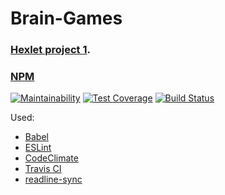 # Brain-Games
### [Hexlet project 1](https://ru.hexlet.io/projects/2/sessions/224).
### [NPM](https://www.npmjs.com/package/braingamesyn)
[![Maintainability](https://api.codeclimate.com/v1/badges/23050ed503a451d90998/maintainability)](https://codeclimate.com/github/YuriNem/project-lvl1-s224/maintainability)
[![Test Coverage](https://api.codeclimate.com/v1/badges/23050ed503a451d90998/test_coverage)](https://codeclimate.com/github/YuriNem/project-lvl1-s224/test_coverage)
[![Build Status](https://travis-ci.org/YuriNem/Brain-Games.svg?branch=master)](https://travis-ci.org/YuriNem/Brain-Games)

Used:
* [Babel](https://babeljs.io/)
* [ESLint](https://eslint.org/)
* [CodeClimate](https://codeclimate.com/)
* [Travis CI](https://travis-ci.org/)
* [readline-sync](https://github.com/anseki/readline-sync)
